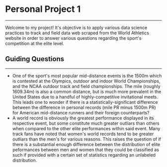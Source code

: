 # Personal Project 1

---

Welcome to my project! It's objective is to apply various data science practices to track and field data web scraped from the World Athletics website in order to answer various questions regarding the sport's competition at the elite level.

## Guiding Questions

---
- One of the sport's most popular mid-distance events is the 1500m which is contested at the Olympics, outdoor and indoor World Championships, and the NCAA outdoor track and field championships. The mile (roughly 1609.34m) is also a common distance, but is much more prevalent in the United States due to a handful of highly-competitive invitational meets. This leads one to wonder if there is a statistically-significant difference between the difference in personal records (mile PR minus 1500m PR) for American mid-distance runners and their foreign counterparts?
- A world record is obviously the greatest performance displayed in its respective event, but some constitute much greater outliars than others when compared to the other elite performances within said event. Many track fans have noted that women's world records tend to be greater outliars than the men's for various reasons. This raises the question of if there is a substantial enough difference between the distribution of elite peformances between men and women that they could be classified as such if provided with a certain set of statistics regarding an unlabeled distribution.
